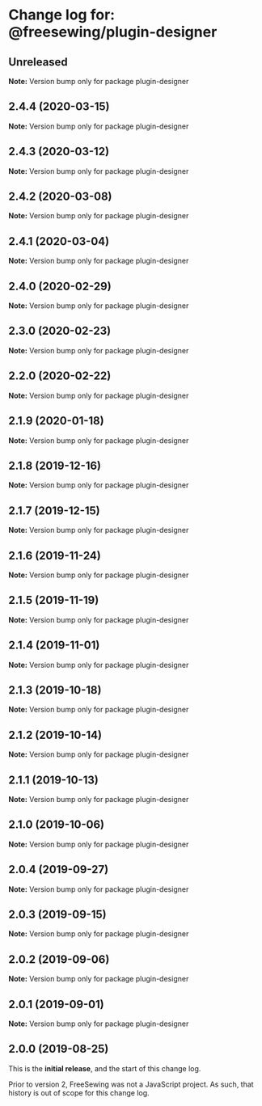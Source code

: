 # Change log for: @freesewing/plugin-designer


## Unreleased

**Note:** Version bump only for package plugin-designer


## 2.4.4 (2020-03-15)

**Note:** Version bump only for package plugin-designer


## 2.4.3 (2020-03-12)

**Note:** Version bump only for package plugin-designer


## 2.4.2 (2020-03-08)

**Note:** Version bump only for package plugin-designer


## 2.4.1 (2020-03-04)

**Note:** Version bump only for package plugin-designer


## 2.4.0 (2020-02-29)

**Note:** Version bump only for package plugin-designer


## 2.3.0 (2020-02-23)

**Note:** Version bump only for package plugin-designer


## 2.2.0 (2020-02-22)

**Note:** Version bump only for package plugin-designer


## 2.1.9 (2020-01-18)

**Note:** Version bump only for package plugin-designer


## 2.1.8 (2019-12-16)

**Note:** Version bump only for package plugin-designer


## 2.1.7 (2019-12-15)

**Note:** Version bump only for package plugin-designer


## 2.1.6 (2019-11-24)

**Note:** Version bump only for package plugin-designer


## 2.1.5 (2019-11-19)

**Note:** Version bump only for package plugin-designer


## 2.1.4 (2019-11-01)

**Note:** Version bump only for package plugin-designer


## 2.1.3 (2019-10-18)

**Note:** Version bump only for package plugin-designer


## 2.1.2 (2019-10-14)

**Note:** Version bump only for package plugin-designer


## 2.1.1 (2019-10-13)

**Note:** Version bump only for package plugin-designer


## 2.1.0 (2019-10-06)

**Note:** Version bump only for package plugin-designer


## 2.0.4 (2019-09-27)

**Note:** Version bump only for package plugin-designer


## 2.0.3 (2019-09-15)

**Note:** Version bump only for package plugin-designer


## 2.0.2 (2019-09-06)

**Note:** Version bump only for package plugin-designer


## 2.0.1 (2019-09-01)

**Note:** Version bump only for package plugin-designer




## 2.0.0 (2019-08-25)

This is the **initial release**, and the start of this change log.

Prior to version 2, FreeSewing was not a JavaScript project.
As such, that history is out of scope for this change log.
